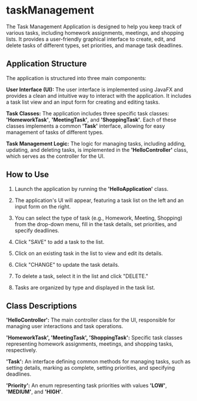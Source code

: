 # taskManagement
The Task Management Application is designed to help you keep track of various tasks, including homework assignments, meetings, and shopping lists. It provides a user-friendly graphical interface to create, edit, and delete tasks of different types, set priorities, and manage task deadlines.

## Application Structure
The application is structured into three main components:

**User Interface (UI):** The user interface is implemented using JavaFX and provides a clean and intuitive way to interact with the application. It includes a task list view and an input form for creating and editing tasks.

**Task Classes:** The application includes three specific task classes: **'HomeworkTask'**, **'MeetingTask'**, and **'ShoppingTask'**. Each of these classes implements a common **'Task'** interface, allowing for easy management of tasks of different types.

**Task Management Logic:** The logic for managing tasks, including adding, updating, and deleting tasks, is implemented in the **'HelloController'** class, which serves as the controller for the UI.

## How to Use
1. Launch the application by running the **'HelloApplication'** class.

2. The application's UI will appear, featuring a task list on the left and an input form on the right.

3. You can select the type of task (e.g., Homework, Meeting, Shopping) from the drop-down menu, fill in the task details, set priorities, and specify deadlines.

4. Click "SAVE" to add a task to the list.

5. Click on an existing task in the list to view and edit its details.

6. Click "CHANGE" to update the task details.

7. To delete a task, select it in the list and click "DELETE."

8. Tasks are organized by type and displayed in the task list.

## Class Descriptions
**'HelloController':** The main controller class for the UI, responsible for managing user interactions and task operations.

**'HomeworkTask', 'MeetingTask', 'ShoppingTask':** Specific task classes representing homework assignments, meetings, and shopping tasks, respectively.

**'Task':** An interface defining common methods for managing tasks, such as setting details, marking as complete, setting priorities, and specifying deadlines.

**'Priority':** An enum representing task priorities with values **'LOW'**, **'MEDIUM'**, and **'HIGH'**.
